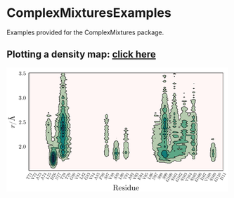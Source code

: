 # ComplexMixturesExamples

Examples provided for the ComplexMixtures package.

## Plotting a density map: [click here](./Density)

<img src="./Density/density.png">





